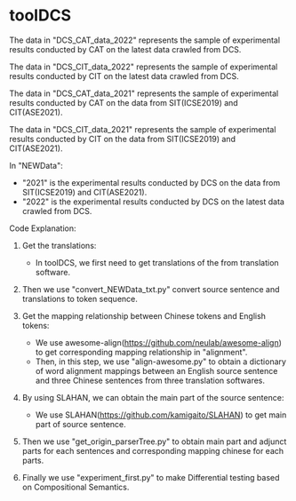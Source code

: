 # toolDCS
The data in "DCS_CAT_data_2022" represents the sample of experimental results conducted by CAT on the latest data crawled from DCS.

The data in "DCS_CIT_data_2022" represents the sample of experimental results conducted by CIT on the latest data crawled from DCS.

The data in "DCS_CAT_data_2021" represents the sample of experimental results conducted by CAT on the data from SIT(ICSE2019) and CIT(ASE2021).

The data in "DCS_CIT_data_2021" represents the sample of experimental results conducted by CIT on the data from SIT(ICSE2019) and CIT(ASE2021).

In "NEWData":
* "2021" is the experimental results conducted by DCS on the data from SIT(ICSE2019) and CIT(ASE2021).
* "2022" is the experimental results conducted by DCS on the latest data crawled from DCS.


Code Explanation:


1. Get the translations:

    * In toolDCS, we first need to get translations of the from translation software. 

2. Then we use "convert_NEWData_txt.py" convert source sentence and translations to token sequence.

3. Get the mapping relationship between Chinese tokens and English tokens:

    * We use awesome-align(https://github.com/neulab/awesome-align) to get corresponding mapping relationship in "alignment".
    * Then, in this step, we use "align-awesome.py" to obtain a dictionary of word alignment mappings between an English source sentence and three Chinese sentences from three translation softwares.
    
4. By using SLAHAN, we can obtain the main part of the source sentence:

    * We use SLAHAN(https://github.com/kamigaito/SLAHAN) to get main part of source sentence.

5. Then we use "get_origin_parserTree.py" to obtain main part and adjunct parts for each sentences and corresponding mapping chinese for each parts. 

6. Finally we use "experiment_first.py" to make Differential testing based on Compositional Semantics.